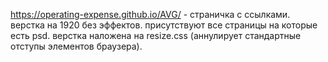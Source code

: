 https://operating-expense.github.io/AVG/ - страничка с ссылками.
верстка на 1920 без эффектов.
присутствуют все страницы на которые есть psd.
верстка наложена на resize.css (аннулирует стандартные отступы элементов браузера).
